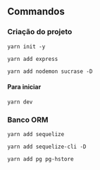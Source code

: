  
## Commandos

### Criação do projeto
```
yarn init -y
```
```
yarn add express
```
```
yarn add nodemon sucrase -D
```
#### Para iniciar
```
yarn dev
```
### Banco ORM
```
yarn add sequelize
```
```
yarn add sequelize-cli -D
```
```
yarn add pg pg-hstore
```